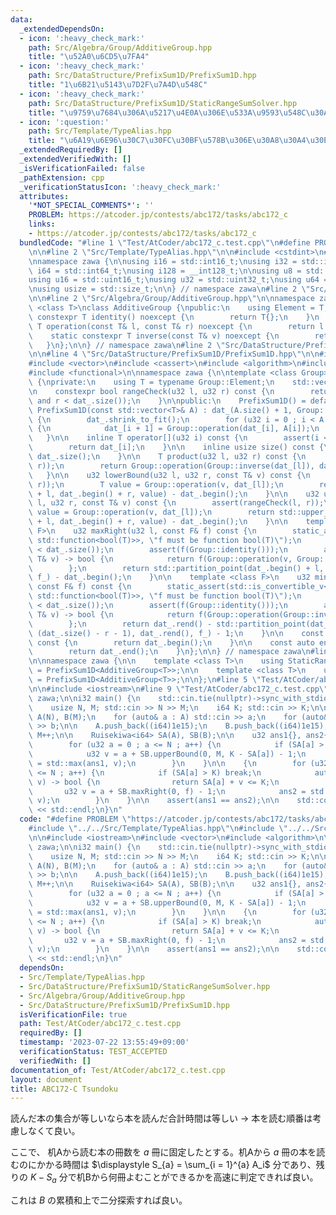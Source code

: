 ```yaml
---
data:
  _extendedDependsOn:
  - icon: ':heavy_check_mark:'
    path: Src/Algebra/Group/AdditiveGroup.hpp
    title: "\u52A0\u6CD5\u7FA4"
  - icon: ':heavy_check_mark:'
    path: Src/DataStructure/PrefixSum1D/PrefixSum1D.hpp
    title: "1\u6B21\u5143\u7D2F\u7A4D\u548C"
  - icon: ':heavy_check_mark:'
    path: Src/DataStructure/PrefixSum1D/StaticRangeSumSolver.hpp
    title: "\u9759\u7684\u306A\u5217\u4E0A\u306E\u533A\u9593\u548C\u30AF\u30A8\u30EA"
  - icon: ':question:'
    path: Src/Template/TypeAlias.hpp
    title: "\u6A19\u6E96\u30C7\u30FC\u30BF\u578B\u306E\u30A8\u30A4\u30EA\u30A2\u30B9"
  _extendedRequiredBy: []
  _extendedVerifiedWith: []
  _isVerificationFailed: false
  _pathExtension: cpp
  _verificationStatusIcon: ':heavy_check_mark:'
  attributes:
    '*NOT_SPECIAL_COMMENTS*': ''
    PROBLEM: https://atcoder.jp/contests/abc172/tasks/abc172_c
    links:
    - https://atcoder.jp/contests/abc172/tasks/abc172_c
  bundledCode: "#line 1 \"Test/AtCoder/abc172_c.test.cpp\"\n#define PROBLEM \"https://atcoder.jp/contests/abc172/tasks/abc172_c\"\
    \n\n#line 2 \"Src/Template/TypeAlias.hpp\"\n\n#include <cstdint>\n#include <cstddef>\n\
    \nnamespace zawa {\n\nusing i16 = std::int16_t;\nusing i32 = std::int32_t;\nusing\
    \ i64 = std::int64_t;\nusing i128 = __int128_t;\n\nusing u8 = std::uint8_t;\n\
    using u16 = std::uint16_t;\nusing u32 = std::uint32_t;\nusing u64 = std::uint64_t;\n\
    \nusing usize = std::size_t;\n\n} // namespace zawa\n#line 2 \"Src/DataStructure/PrefixSum1D/StaticRangeSumSolver.hpp\"\
    \n\n#line 2 \"Src/Algebra/Group/AdditiveGroup.hpp\"\n\nnamespace zawa {\n\ntemplate\
    \ <class T>\nclass AdditiveGroup {\npublic:\n    using Element = T;\n    static\
    \ constexpr T identity() noexcept {\n        return T{};\n    }\n    static constexpr\
    \ T operation(const T& l, const T& r) noexcept {\n        return l + r;\n    }\n\
    \    static constexpr T inverse(const T& v) noexcept {\n        return -v;\n \
    \   }\n};\n\n} // namespace zawa\n#line 2 \"Src/DataStructure/PrefixSum1D/PrefixSum1D.hpp\"\
    \n\n#line 4 \"Src/DataStructure/PrefixSum1D/PrefixSum1D.hpp\"\n\n#include <cmath>\n\
    #include <vector>\n#include <cassert>\n#include <algorithm>\n#include <type_traits>\n\
    #include <functional>\n\nnamespace zawa {\n\ntemplate <class Group>\nclass PrefixSum1D\
    \ {\nprivate:\n    using T = typename Group::Element;\n    std::vector<T> dat_;\n\
    \n    constexpr bool rangeCheck(u32 l, u32 r) const {\n        return (l <= r\
    \ and r < dat_.size());\n    }\n\npublic:\n    PrefixSum1D() = default; \n   \
    \ PrefixSum1D(const std::vector<T>& A) : dat_(A.size() + 1, Group::identity())\
    \ {\n        dat_.shrink_to_fit();\n        for (u32 i = 0 ; i < A.size() ; i++)\
    \ {\n            dat_[i + 1] = Group::operation(dat_[i], A[i]);\n        }\n \
    \   }\n\n    inline T operator[](u32 i) const {\n        assert(i < dat_.size());\n\
    \        return dat_[i];\n    }\n\n    inline usize size() const {\n        return\
    \ dat_.size();\n    }\n\n    T product(u32 l, u32 r) const {\n        assert(rangeCheck(l,\
    \ r));\n        return Group::operation(Group::inverse(dat_[l]), dat_[r]);\n \
    \   }\n\n    u32 lowerBound(u32 l, u32 r, const T& v) const {\n        assert(rangeCheck(l,\
    \ r));\n        T value = Group::operation(v, dat_[l]);\n        return std::lower_bound(dat_.begin()\
    \ + l, dat_.begin() + r, value) - dat_.begin();\n    }\n\n    u32 upperBound(u32\
    \ l, u32 r, const T& v) const {\n        assert(rangeCheck(l, r));\n        T\
    \ value = Group::operation(v, dat_[l]);\n        return std::upper_bound(dat_.begin()\
    \ + l, dat_.begin() + r, value) - dat_.begin();\n    }\n\n    template <class\
    \ F>\n    u32 maxRight(u32 l, const F& f) const {\n        static_assert(std::is_convertible_v<decltype(f),\
    \ std::function<bool(T)>>, \"f must be function bool(T)\");\n        assert(l\
    \ < dat_.size());\n        assert(f(Group::identity()));\n        auto f_ = [&](const\
    \ T& v) -> bool {\n            return f(Group::operation(v, Group::inverse(dat_[l])));\n\
    \        };\n        return std::partition_point(dat_.begin() + l, dat_.end(),\
    \ f_) - dat_.begin();\n    }\n\n    template <class F>\n    u32 minLeft(u32 r,\
    \ const F& f) const {\n        static_assert(std::is_convertible_v<decltype(f),\
    \ std::function<bool(T)>>, \"f must be function bool(T)\");\n        assert(r\
    \ < dat_.size());\n        assert(f(Group::identity()));\n        auto f_ = [&](const\
    \ T& v) -> bool {\n            return f(Group::operation(Group::inverse(v), dat_[r]));\n\
    \        };\n        return dat_.rend() - std::partition_point(dat_.rbegin() +\
    \ (dat_.size() - r - 1), dat_.rend(), f_) - 1;\n    }\n\n    const auto begin()\
    \ const {\n        return dat_.begin();\n    }\n\n    const auto end() const {\n\
    \        return dat_.end();\n    }\n};\n\n} // namespace zawa\n#line 5 \"Src/DataStructure/PrefixSum1D/StaticRangeSumSolver.hpp\"\
    \n\nnamespace zawa {\n\n    template <class T>\n    using StaticRangeSumSolver\
    \ = PrefixSum1D<AdditiveGroup<T>>;\n\n    template <class T>\n    using Ruisekiwa\
    \ = PrefixSum1D<AdditiveGroup<T>>;\n\n};\n#line 5 \"Test/AtCoder/abc172_c.test.cpp\"\
    \n\n#include <iostream>\n#line 9 \"Test/AtCoder/abc172_c.test.cpp\"\n\nusing namespace\
    \ zawa;\n\ni32 main() {\n    std::cin.tie(nullptr)->sync_with_stdio(false);\n\n\
    \    usize N, M; std::cin >> N >> M;\n    i64 K; std::cin >> K;\n\n    std::vector<i64>\
    \ A(N), B(M);\n    for (auto& a : A) std::cin >> a;\n    for (auto& b : B) std::cin\
    \ >> b;\n\n    A.push_back((i64)1e15);\n    B.push_back((i64)1e15);\n    N++;\
    \ M++;\n\n    Ruisekiwa<i64> SA(A), SB(B);\n\n    u32 ans1{}, ans2{};\n\n    {\n\
    \        for (u32 a = 0 ; a <= N ; a++) {\n            if (SA[a] > K) break;\n\
    \            u32 v = a + SB.upperBound(0, M, K - SA[a]) - 1;\n            ans1\
    \ = std::max(ans1, v);\n        }\n    }\n\n    {\n        for (u32 a = 0 ; a\
    \ <= N ; a++) {\n            if (SA[a] > K) break;\n            auto f = [&](i64\
    \ v) -> bool {\n                return SA[a] + v <= K;\n            };\n     \
    \       u32 v = a + SB.maxRight(0, f) - 1;\n            ans2 = std::max(ans2,\
    \ v);\n        }\n    }\n\n    assert(ans1 == ans2);\n\n    std::cout << ans1\
    \ << std::endl;\n}\n"
  code: "#define PROBLEM \"https://atcoder.jp/contests/abc172/tasks/abc172_c\"\n\n\
    #include \"../../Src/Template/TypeAlias.hpp\"\n#include \"../../Src/DataStructure/PrefixSum1D/StaticRangeSumSolver.hpp\"\
    \n\n#include <iostream>\n#include <vector>\n#include <algorithm>\n\nusing namespace\
    \ zawa;\n\ni32 main() {\n    std::cin.tie(nullptr)->sync_with_stdio(false);\n\n\
    \    usize N, M; std::cin >> N >> M;\n    i64 K; std::cin >> K;\n\n    std::vector<i64>\
    \ A(N), B(M);\n    for (auto& a : A) std::cin >> a;\n    for (auto& b : B) std::cin\
    \ >> b;\n\n    A.push_back((i64)1e15);\n    B.push_back((i64)1e15);\n    N++;\
    \ M++;\n\n    Ruisekiwa<i64> SA(A), SB(B);\n\n    u32 ans1{}, ans2{};\n\n    {\n\
    \        for (u32 a = 0 ; a <= N ; a++) {\n            if (SA[a] > K) break;\n\
    \            u32 v = a + SB.upperBound(0, M, K - SA[a]) - 1;\n            ans1\
    \ = std::max(ans1, v);\n        }\n    }\n\n    {\n        for (u32 a = 0 ; a\
    \ <= N ; a++) {\n            if (SA[a] > K) break;\n            auto f = [&](i64\
    \ v) -> bool {\n                return SA[a] + v <= K;\n            };\n     \
    \       u32 v = a + SB.maxRight(0, f) - 1;\n            ans2 = std::max(ans2,\
    \ v);\n        }\n    }\n\n    assert(ans1 == ans2);\n\n    std::cout << ans1\
    \ << std::endl;\n}\n"
  dependsOn:
  - Src/Template/TypeAlias.hpp
  - Src/DataStructure/PrefixSum1D/StaticRangeSumSolver.hpp
  - Src/Algebra/Group/AdditiveGroup.hpp
  - Src/DataStructure/PrefixSum1D/PrefixSum1D.hpp
  isVerificationFile: true
  path: Test/AtCoder/abc172_c.test.cpp
  requiredBy: []
  timestamp: '2023-07-22 13:55:49+09:00'
  verificationStatus: TEST_ACCEPTED
  verifiedWith: []
documentation_of: Test/AtCoder/abc172_c.test.cpp
layout: document
title: ABC172-C Tsundoku
---
```


読んだ本の集合が等しいなら本を読んだ合計時間は等しい -> 本を読む順番は考慮しなくて良い。

ここで、 机Aから読む本の冊数を $a$ 冊に固定したとする。机Aから $a$ 冊の本を読むのにかかる時間は $\displaystyle S_{a} = \sum_{i = 1}^{a} A_i$ 分であり、残りの $K - S_{a}$ 分で机Bから何冊よむことができるかを高速に判定できれば良い。

これは $B$ の累積和上で二分探索すれば良い。
